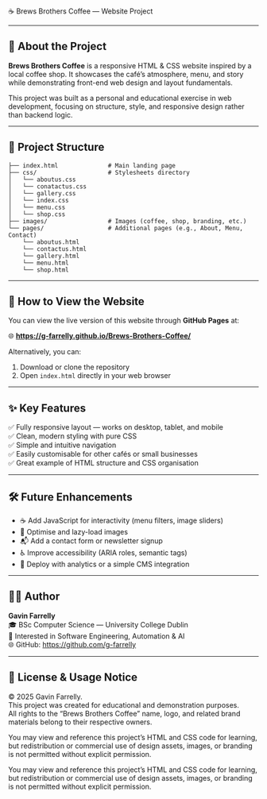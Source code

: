 ☕ Brews Brothers Coffee — Website Project

--------------------------------------------------------------------------------
📖 About the Project
--------------------------------------------------------------------------------
**Brews Brothers Coffee** is a responsive HTML & CSS website inspired by a local
coffee shop. It showcases the café’s atmosphere, menu, and story while
demonstrating front-end web design and layout fundamentals.

This project was built as a personal and educational exercise in web development,
focusing on structure, style, and responsive design rather than backend logic.

--------------------------------------------------------------------------------
📁 Project Structure
--------------------------------------------------------------------------------

```
├── index.html              # Main landing page
├── css/                    # Stylesheets directory
│   └── aboutus.css
│   └── conatactus.css
│   └── gallery.css
│   └── index.css
│   └── menu.css
│   └── shop.css   
├── images/                 # Images (coffee, shop, branding, etc.)
└── pages/                  # Additional pages (e.g., About, Menu, Contact)
    └── aboutus.html
    └── contactus.html
    └── gallery.html
    └── menu.html
    └── shop.html   
```

--------------------------------------------------------------------------------
🚀 How to View the Website
--------------------------------------------------------------------------------
You can view the live version of this website through **GitHub Pages** at:

🌐 **https://g-farrelly.github.io/Brews-Brothers-Coffee/**

Alternatively, you can:
1. Download or clone the repository  
2. Open `index.html` directly in your web browser  

--------------------------------------------------------------------------------
✨ Key Features
--------------------------------------------------------------------------------
✅ Fully responsive layout — works on desktop, tablet, and mobile  
✅ Clean, modern styling with pure CSS  
✅ Simple and intuitive navigation  
✅ Easily customisable for other cafés or small businesses  
✅ Great example of HTML structure and CSS organisation  

--------------------------------------------------------------------------------
🛠️ Future Enhancements
--------------------------------------------------------------------------------
- ☕ Add JavaScript for interactivity (menu filters, image sliders)
- 📸 Optimise and lazy-load images
- 📬 Add a contact form or newsletter signup
- ♿ Improve accessibility (ARIA roles, semantic tags)
- 🚀 Deploy with analytics or a simple CMS integration

--------------------------------------------------------------------------------
👨‍💻 Author
--------------------------------------------------------------------------------
**Gavin Farrelly**  
🎓 BSc Computer Science — University College Dublin  
💼 Interested in Software Engineering, Automation & AI  
🌐 GitHub: https://github.com/g-farrelly

--------------------------------------------------------------------------------
📜 License & Usage Notice
--------------------------------------------------------------------------------
© 2025 Gavin Farrelly.  
This project was created for educational and demonstration purposes.  
All rights to the “Brews Brothers Coffee” name, logo, and related brand materials
belong to their respective owners.  

You may view and reference this project’s HTML and CSS code for learning,
but redistribution or commercial use of design assets, images, or branding is not
permitted without explicit permission.


You may view and reference this project’s HTML and CSS code for learning,
but redistribution or commercial use of design assets, images, or branding is not
permitted without explicit permission.
